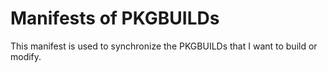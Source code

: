 # Manifests of PKGBUILDs

This manifest is used to synchronize the PKGBUILDs that I want to build or modify.


